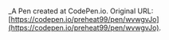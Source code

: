 # 
 _A Pen created at CodePen.io. Original URL: [https://codepen.io/preheat99/pen/wvwgvJo](https://codepen.io/preheat99/pen/wvwgvJo).

 